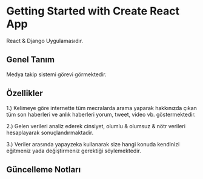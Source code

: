 # Getting Started with Create React App

React & Django Uygulamasıdır.

## Genel Tanım

Medya takip sistemi görevi görmektedir.


## Özellikler
1.)  Kelimeye göre internette tüm mecralarda arama yaparak hakkınızda çıkan tüm son haberleri ve anlık haberleri yorum, tweet, video vb. göstermektedir.

2.) Gelen verileri analiz ederek cinsiyet, olumlu & olumsuz & nötr verileri hesaplayarak sonuçlandırmaktadir.

3.) Veriler arasında yapayzeka kullanarak size hangi konuda kendinizi eğitmeniz yada değiştirmeniz gerektiği söylemektedir.

## Güncelleme Notları

